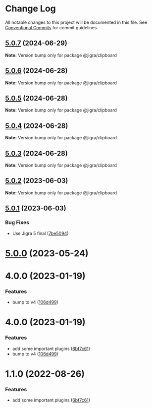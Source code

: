 # Change Log

All notable changes to this project will be documented in this file.
See [Conventional Commits](https://conventionalcommits.org) for commit guidelines.

## [5.0.7](https://github.com/familyjs/jigra-plugins/compare/@jigra/clipboard@5.0.6...@jigra/clipboard@5.0.7) (2024-06-29)

**Note:** Version bump only for package @jigra/clipboard

## [5.0.6](https://github.com/familyjs/jigra-plugins/compare/@jigra/clipboard@5.0.5...@jigra/clipboard@5.0.6) (2024-06-28)

**Note:** Version bump only for package @jigra/clipboard

## [5.0.5](https://github.com/familyjs/jigra-plugins/compare/@jigra/clipboard@5.0.4...@jigra/clipboard@5.0.5) (2024-06-28)

**Note:** Version bump only for package @jigra/clipboard

## [5.0.4](https://github.com/familyjs/jigra-plugins/compare/@jigra/clipboard@5.0.3...@jigra/clipboard@5.0.4) (2024-06-28)

**Note:** Version bump only for package @jigra/clipboard

## [5.0.3](https://github.com/familyjs/jigra-plugins/compare/@jigra/clipboard@5.0.2...@jigra/clipboard@5.0.3) (2024-06-28)

**Note:** Version bump only for package @jigra/clipboard

## [5.0.2](https://github.com/familyjs/jigra-plugins/compare/@jigra/clipboard@5.0.1...@jigra/clipboard@5.0.2) (2023-06-03)

**Note:** Version bump only for package @jigra/clipboard

## [5.0.1](https://github.com/familyjs/jigra-plugins/compare/@jigra/clipboard@5.0.0...@jigra/clipboard@5.0.1) (2023-06-03)

### Bug Fixes

- Use Jigra 5 final ([7be5094](https://github.com/familyjs/jigra-plugins/commit/7be509425c5cc9f21b1f9e78794b2c6b76ca7702))

# [5.0.0](https://github.com/familyjs/jigra-plugins/compare/@jigra/clipboard@1.1.0...@jigra/clipboard@5.0.0) (2023-05-24)

# 4.0.0 (2023-01-19)

### Features

- bump to v4 ([106d499](https://github.com/familyjs/jigra-plugins/commit/106d49991e82a0505a82571530b73fcda020e7e4))

# 4.0.0 (2023-01-19)

### Features

- add some important plugins ([6bf7c61](https://github.com/navify/jigra-plugins/commit/6bf7c61ba5ad99cf0474cb2cc9599d0f8fedeb45))
- bump to v4 ([106d499](https://github.com/navify/jigra-plugins/commit/106d49991e82a0505a82571530b73fcda020e7e4))

# 1.1.0 (2022-08-26)

### Features

- add some important plugins ([6bf7c61](https://github.com/navify/jigra-plugins/commit/6bf7c61ba5ad99cf0474cb2cc9599d0f8fedeb45))

